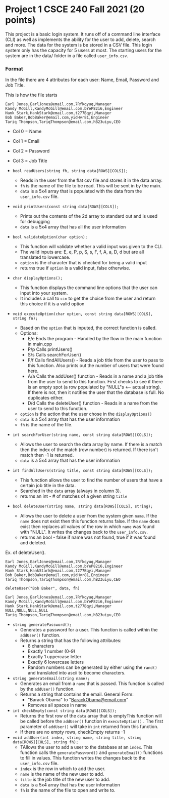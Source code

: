 # Project 1 CSCE 240 Fall 2021 (20 points)
This project is a basic login system. It runs off of a command line interface (CLI) as well as implements the ability for the user to add, delete, search and more. The data for the system is be stored in a CSV file. This login system only has the capacity for 5 users at most. The starting users for the system are in the data/ folder in a file called  `user_info.csv`.  

### Format
In the file there are 4 attributes for each user: Name, Email, Password and Job Title.

This is how the file starts
```
Earl Jones,EarlJones@email.com,7Rfkqyuq,Manager
Kandy McGill,KandyMcGill@email.com,bYeP82i6,Engineer
Hank Stark,HankStark@email.com,t277Bqyi,Manager
Bob Baker,BobBaker@email.com,yidHvr81,Engineer
Tariq Thompson,TariqThompson@email.com,hB23uiyu,CEO
```
- Col 0 = Name
- Col 1 = Email
- Col 2 = Password
- Col 3 = Job Title

- `bool readUsers(string fh, string data[ROWS][COLS]);`
  -   Reads in the user from the flat csv file and stores it in the data array.
  -   `fh` is the name of the file to be read. This will be sent in by the main. 
  -   `data` is a 5x4 array that is populated with the data from the `user_info.csv` file. 
- `void printUsers(const string data[ROWS][COLS]);`
  - Prints out the contents of the 2d array to standard out and is used for debugging
  - `data` is a 5x4 array that has all the user information 
- `bool validateOption(char option);`
  - This function will validate whether a valid input was given to the CLI. 
  - The valid inputs are: E, e, P, p, S, s, F, f, A, a, D, d but are all translated to lowercase.
  - `option` is the character that is checked for being a valid input
  - returns true if `option` is a valid input, false otherwise.
- `char displayOptions();`
  -  This function displays the command line options that the user can input into your system. 
  -  It includes a call to `cin` to get the choice from the user and return this choice if it is a valid option
- `void executeOption(char option, const string data[ROWS][COLS], string fn);`
  - Based on the `option` that is inputed, the correct function is called.
  - Options: 
    - E/e Ends the program - Handled by the flow in the main function in main.cpp
    - P/p Calls printUsers()
    - S/s Calls searchForUser()
    - F/f Calls findAllUsers() - Reads a job title from the user to pass to this function. Also prints out the number of users that were found here. 
    - A/a Calls the addUser() function - Reads in a name and a job title from the user to send to this function. First checks to see if there is an empty spot (a row populated by "NULL"s  <-- actual string). If there is not, then it notifies the user that the database is full. No duplicates either.
    - D/d Calls the deleteUser() function - Reads in a name from the user to send to this function.
  - `option` is the action that the user chose in the `displayOptions()` 
  - `data` is a 5x4 array that has the user information 
  -  `fh` is the name of the file.
- `int searchForUser(string name, const string data[ROWS][COLS]);`
  -  Allows the user to search the data array by name. If there is a match then the index of the match (row number) is returned. If there isn't match then -1 is returned. 
  -  `data` is a 5x4 array that has the user information

- `int findAllUsers(string title, const string data[ROWS][COLS]);` 
  - This function allows the user to find the number of users that have a certain job title in the data. 
  -  Searched in the `data` array (always in column 3).
  -  returns an int - # of matches of a given string `title`
- `bool deleteUser(string name, string data[ROWS][COLS], string);`
  - Allows the user to delete a user from the system given `name`. If the `name` does not exist then this function returns false. If the `name` does exist then replaces all values of the row in which `name` was found with "NULL". It writes the changes back to the `user_info.csv`.
  -  returns an bool - false if name was not found, true if it was found and deleted.

Ex. of deleteUser(). 
```  File Start
Earl Jones,EarlJones@email.com,7Rfkqyuq,Manager
Kandy McGill,KandyMcGill@email.com,bYeP82i6,Engineer
Hank Stark,HankStark@email.com,t277Bqyi,Manager
Bob Baker,BobBaker@email.com,yidHvr81,Engineer
Tariq Thompson,TariqThompson@email.com,hB23uiyu,CEO
```
`deleteUser("Bob Baker", data, fh)`
```
Earl Jones,EarlJones@email.com,7Rfkqyuq,Manager
Kandy McGill,KandyMcGill@email.com,bYeP82i6,Engineer
Hank Stark,HankStark@email.com,t277Bqyi,Manager
NULL,NULL,NULL,NULL
Tariq Thompson,TariqThompson@email.com,hB23uiyu,CEO
```
 
- `string generatePassword();`
  - Generates a password for a user. This function is called within the `addUser()` function. 
  - Returns a string that has the following attributes:
    -  8 characters
    - Exactly 1 number (0-9) 
    - Exactly 1 uppercase letter
    - Exactly 6 lowercase letters
    - Random numbers can be generated by either using the `rand()` and translated into ascii to become characters.
- `string generateEmail(string name);`
  - Generates an email from a `name` that is passed. This function is called by the `addUser()` function. 
  - Returns a string that contains the email. General Form: 
    - "Barack Obama" to "BarackObama@email.com"
    - Removes all spaces in name
- `int checkEmpty(const string data[ROWS][COLS]);`
  - Returns the first row of the `data` array that is emptyThis function will be called before the `addUser()` function in `executeOption()` . The first parameter of  `addUser()`  will take in `int` returned from this function.  
  - If there are no empty rows, checkEmpty returns -1
- `void addUser(int index, string name, string title, string data[ROWS][COLS], string fh);`
  - TAllows the user to add a user to the database at an `index`. This function calls the `generatePassword()` and `generateEmail()` functions to fill in values. This function writes the changes back to the `user_info.csv` file. 
  - `index` is the row in which to add the user. 
  - `name` is the name of the new user to add. 
  - `title` is the job title of the new user to add.
  - `data` is a 5x4 array that has the user information
  - `fh` is the name of the file to open and write to. 
